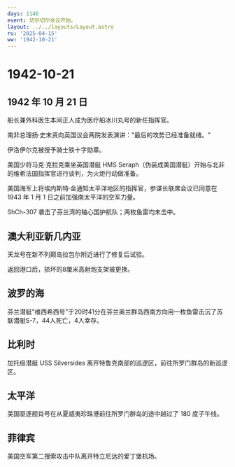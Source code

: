 ```yaml
---
days: 1146
event: 切尔切尔会议开始。
layout: ../../layouts/Layout.astro
ru: '2025-04-15'
ww: '1942-10-21'
---
```


# 1942-10-21

## 1942 年 10 月 21 日

船长兼外科医生本间正人成为医疗船冰川丸号的新任指挥官。

南非总理扬·史末资向英国议会两院发表演讲："最后的攻势已经准备就绪。"

伊洛伊尔克被授予骑士铁十字勋章。

美国少将马克·克拉克乘坐英国潜艇 HMS
Seraph（伪装成美国潜艇）开始与北非的维希法国指挥官进行谈判，为火炬行动做准备。

美国海军上将埃内斯特·金通知太平洋地区的指挥官，参谋长联席会议已同意在
1943 年 1 月 1 日之前加强南太平洋的空军力量。

ShCh-307 袭击了芬兰湾的轴心国护航队；两枚鱼雷均未击中。

## 澳大利亚新几内亚

天龙号在新不列颠岛拉包尔附近进行了修复后试验。

返回港口后，损坏的8厘米高射炮支架被更换。

## 波罗的海

芬兰潜艇"维西希西号"于20时41分在芬兰奥兰群岛西南方向用一枚鱼雷击沉了苏联潜艇S-7，44人死亡，4人幸存。

## 比利时

加托级潜艇 USS Silversides
离开特鲁克南部的巡逻区，前往所罗门群岛的新巡逻区。

## 太平洋

美国驱逐舰肖号在从夏威夷珍珠港前往所罗门群岛的途中越过了 180 度子午线。

## 菲律宾

美国空军第二搜索攻击中队离开特立尼达的爱丁堡机场。